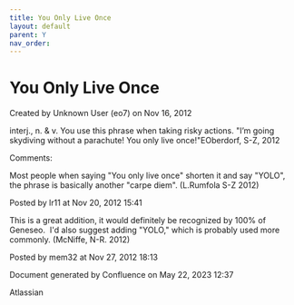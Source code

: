 ```yaml
---
title: You Only Live Once
layout: default
parent: Y
nav_order:
---
```


# You Only Live Once

Created by  Unknown User (eo7) on Nov 16, 2012

interj., n. &amp; v. You use this phrase when taking risky actions. &quot;I’m going skydiving without a parachute! You only live once!&quot;EOberdorf, S-Z, 2012

Comments:

Most people when saying &quot;You only live once&quot; shorten it and say &quot;YOLO&quot;, the phrase is basically another &quot;carpe diem&quot;. (L.Rumfola S-Z 2012)

Posted by lr11 at Nov 20, 2012 15:41

This is a great addition, it would definitely be recognized by 100% of Geneseo.  I'd also suggest adding &quot;YOLO,&quot; which is probably used more commonly. (McNiffe, N-R. 2012)

Posted by mem32 at Nov 27, 2012 18:13

Document generated by Confluence on May 22, 2023 12:37

Atlassian
